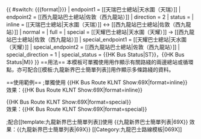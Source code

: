 {{ #switch: {{{format|}}}
  | endpoint1 = [[天瑞巴士總站|天水圍（天瑞）]]
  | endpoint2 = [[西九龍站巴士總站|佐敦（西九龍站）]]
  | direction = 2
  | status =
  | inline = [[天瑞巴士總站|天水圍（天瑞）]] ↔ [[西九龍站巴士總站|佐敦（西九龍站）]]
  | normal =
  | full =
  | special = [[天耀巴士總站|天水圍（天耀）]] → [[西九龍站巴士總站|佐敦（西九龍站）]]
  | special_endpoint1 = [[天耀巴士總站|天水圍（天耀）]]
  | special_endpoint2 = [[西九龍站巴士總站|佐敦（西九龍站）]]
  | special_direction = 1
  | special_status = {{HK Bus Status|ST}}，{{HK Bus Status|M}}
}}<noinclude>
==用法==
本模板可單獨使用用作顯示有關路綫的兩邊總站或循環點，亦可配合[[模板:九龍新界巴士簡單列表]]用作顯示多條路綫的資料。

==使用範例==
;單獨使用
<nowiki>{{HK Bus Route KLNT Show:69X|format=inline}}</nowiki><br>
效果：{{HK Bus Route KLNT Show:69X|format=inline}}

<nowiki>{{HK Bus Route KLNT Show:69X|format=special}}</nowiki><br>
效果：{{HK Bus Route KLNT Show:69X|format=special}}

;配合[[template:九龍新界巴士簡單列表]]使用
<nowiki>{{九龍新界巴士簡單列表|69X}}</nowiki>
效果：{{九龍新界巴士簡單列表|69X}}
[[Category:九龍巴士路線模板|069X]]</noinclude>